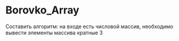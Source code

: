# Borovko_Array
Составить алгоритм: на входе есть числовой массив, необходимо
вывести элементы массива кратные 3
